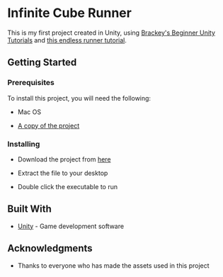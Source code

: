 # Infinite Cube Runner

This is my first project created in Unity, using [Brackey's Beginner Unity Tutorials](https://www.youtube.com/playlist?list=PLPV2KyIb3jR5QFsefuO2RlAgWEz6EvVi6) and [this endless runner tutorial](https://www.youtube.com/watch?v=HIsEqKPoJXM).

## Getting Started

### Prerequisites

To install this project, you will need the following:

* Mac OS

* [A copy of the project](https://github.com/Dergo32/Infinite-Cube-Runner/raw/master/Infinicube_Build_Final.zip)

### Installing

* Download the project from [here](https://github.com/Dergo32/Infinite-Cube-Runner/raw/master/Infinicube_Build_Final.zip)

* Extract the file to your desktop

* Double click the executable to run

## Built With

* [Unity](https://unity3d.com/) - Game development software

## Acknowledgments

* Thanks to everyone who has made the assets used in this project

